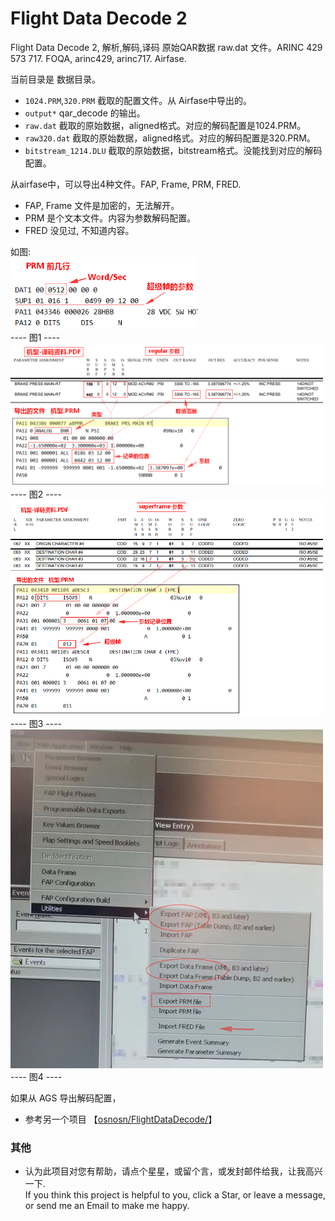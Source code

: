 # Flight Data Decode 2   

Flight Data Decode 2, 解析,解码,译码 原始QAR数据 raw.dat 文件。ARINC 429 573 717. FOQA, arinc429, arinc717. Airfase.  

当前目录是 数据目录。  
* `1024.PRM`,`320.PRM` 截取的配置文件。从 Airfase中导出的。  
* `output*`  qar_decode 的输出。  
* `raw.dat`  截取的原始数据，aligned格式。对应的解码配置是1024.PRM。   
* `raw320.dat`  截取的原始数据，aligned格式。对应的解码配置是320.PRM。   
* `bitstream_1214.DLU`  截取的原始数据，bitstream格式。没能找到对应的解码配置。   

从airfase中，可以导出4种文件。FAP, Frame, PRM, FRED.   
* FAP, Frame 文件是加密的，无法解开。   
* PRM 是个文本文件。内容为参数解码配置。   
* FRED 没见过, 不知道内容。   

如图:   
<img src="https://github.com/osnosn/FlightDataDecode2/raw/main/data/airfase-PRM-header.png" width="300" />   
   ----  图1  ----   
<img src="https://github.com/osnosn/FlightDataDecode2/raw/main/data/airfase-regular.png" width="500" />   
   ----  图2  ----   
<img src="https://github.com/osnosn/FlightDataDecode2/raw/main/data/airfase-superframe.png" width="500" />   
   ----  图3  ----   
<img src="https://github.com/osnosn/FlightDataDecode2/raw/main/data/airfase-app.jpg" width="500" />   
   ----  图4  ----   

如果从 AGS 导出解码配置，
* 参考另一个项目 【[osnosn/FlightDataDecode/](https://github.com/osnosn/FlightDataDecode/)】   


### 其他  
* 认为此项目对您有帮助，请点个星星，或留个言，或发封邮件给我，让我高兴一下.   
  If you think this project is helpful to you, click a Star, or leave a message, or send me an Email to make me happy.    



